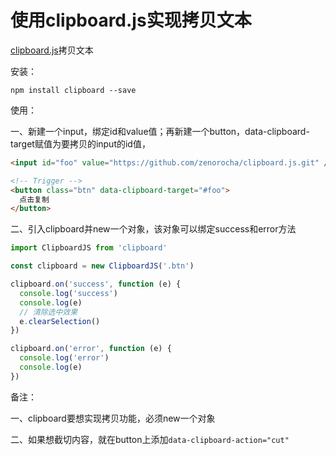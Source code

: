# 使用clipboard.js实现拷贝文本

[clipboard.js](https://www.npmjs.com/package/clipboard)拷贝文本

安装：

```
npm install clipboard --save
```

使用：

一、新建一个input，绑定id和value值；再新建一个button，data-clipboard-target赋值为要拷贝的input的id值，

```html
<input id="foo" value="https://github.com/zenorocha/clipboard.js.git" />

<!-- Trigger -->
<button class="btn" data-clipboard-target="#foo">
  点击复制
</button>
```

二、引入clipboard并new一个对象，该对象可以绑定success和error方法

```js
import ClipboardJS from 'clipboard'

const clipboard = new ClipboardJS('.btn')

clipboard.on('success', function (e) {
  console.log('success')
  console.log(e)
  // 清除选中效果
  e.clearSelection()
})

clipboard.on('error', function (e) {
  console.log('error')
  console.log(e)
})
```

备注：

一、clipboard要想实现拷贝功能，必须new一个对象

二、如果想截切内容，就在button上添加`data-clipboard-action="cut"`

